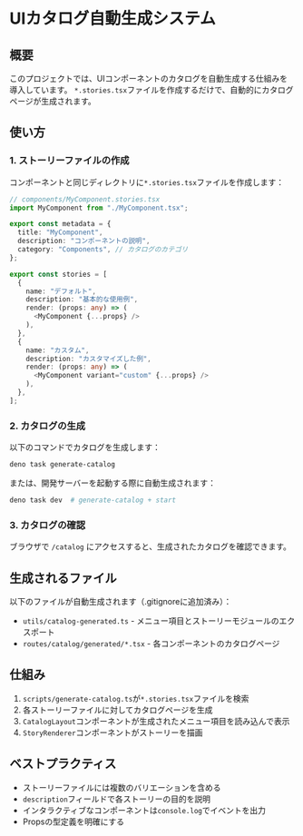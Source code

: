 # UIカタログ自動生成システム

## 概要

このプロジェクトでは、UIコンポーネントのカタログを自動生成する仕組みを導入しています。
`*.stories.tsx`ファイルを作成するだけで、自動的にカタログページが生成されます。

## 使い方

### 1. ストーリーファイルの作成

コンポーネントと同じディレクトリに`*.stories.tsx`ファイルを作成します：

```typescript
// components/MyComponent.stories.tsx
import MyComponent from "./MyComponent.tsx";

export const metadata = {
  title: "MyComponent",
  description: "コンポーネントの説明",
  category: "Components", // カタログのカテゴリ
};

export const stories = [
  {
    name: "デフォルト",
    description: "基本的な使用例",
    render: (props: any) => (
      <MyComponent {...props} />
    ),
  },
  {
    name: "カスタム",
    description: "カスタマイズした例",
    render: (props: any) => (
      <MyComponent variant="custom" {...props} />
    ),
  },
];
```

### 2. カタログの生成

以下のコマンドでカタログを生成します：

```bash
deno task generate-catalog
```

または、開発サーバーを起動する際に自動生成されます：

```bash
deno task dev  # generate-catalog + start
```

### 3. カタログの確認

ブラウザで `/catalog` にアクセスすると、生成されたカタログを確認できます。

## 生成されるファイル

以下のファイルが自動生成されます（.gitignoreに追加済み）：

- `utils/catalog-generated.ts` - メニュー項目とストーリーモジュールのエクスポート
- `routes/catalog/generated/*.tsx` - 各コンポーネントのカタログページ

## 仕組み

1. `scripts/generate-catalog.ts`が`*.stories.tsx`ファイルを検索
2. 各ストーリーファイルに対してカタログページを生成
3. `CatalogLayout`コンポーネントが生成されたメニュー項目を読み込んで表示
4. `StoryRenderer`コンポーネントがストーリーを描画

## ベストプラクティス

- ストーリーファイルには複数のバリエーションを含める
- `description`フィールドで各ストーリーの目的を説明
- インタラクティブなコンポーネントは`console.log`でイベントを出力
- Propsの型定義を明確にする